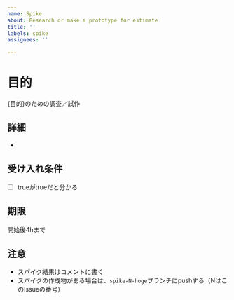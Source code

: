 ```yaml
---
name: Spike
about: Research or make a prototype for estimate
title: ''
labels: spike
assignees: ''

---
```


# 目的
{目的}のための調査／試作
## 詳細
- 
## 受け入れ条件
- [ ] trueがtrueだと分かる
## 期限
開始後4hまで
## 注意
- スパイク結果はコメントに書く
- スパイクの作成物がある場合は、`spike-N-hoge`ブランチにpushする（NはこのIssueの番号）
